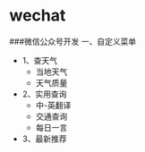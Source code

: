 # wechat
###微信公众号开发
一、自定义菜单
 - 1、查天气
    - 当地天气
    - 天气质量
 - 2、实用查询
    - 中-英翻译
    - 交通查询
    - 每日一言
 - 3、最新推荐